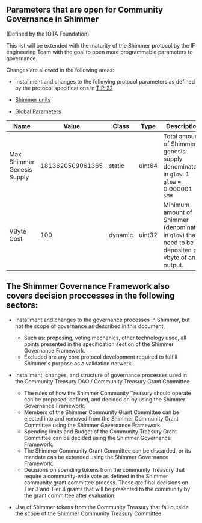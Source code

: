 ## Parameters that are open for Community Governance in Shimmer 

(Defined by the IOTA Foundation) 

This list will be extended with the maturity of the Shimmer protocol by the IF engineering Team with the goal to open more programmable parameters to governance.

Changes are allowed in the following areas:

- Installment and changes to the following protocol parameters as defined by the protocol specifications in [TIP-32](https://github.com/iotaledger/tips/blob/main/tips/TIP-0032/tip-0032.md#detailed-design)

- [Shimmer units](https://github.com/iotaledger/tips/blob/main/tips/TIP-0032/tip-0032.md#shimmer-units)

- [Global Parameters](https://github.com/iotaledger/tips/blob/main/tips/TIP-0032/tip-0032.md#global-parameters)
 
| Name                                  | Value            | Class   | Type   | Description                                                                                                                                                                               |
|---------------------------------------|------------------|---------|--------|-------------------------------------------------------------------------------------------------------------------------------------------------------------------------------------------| 
| Max Shimmer Genesis Supply            | 1813620509061365 | static  | uint64 | Total amount of Shimmer genesis supply denominated in `glow`. 1 `glow` = 0.000001 `SMR` 
| VByte Cost                            | 100              | dynamic | uint32 | Minimum amount of Shimmer (denominated in `glow`) that need to be deposited per vbyte of an output.                                                                                       |

## The Shimmer Governance Framework also covers decision proccesses in the following sectors:

- Installment and changes to the governance processes in Shimmer, but not the scope of governance as described in this document, 
   - Such as: proposing, voting mechanics, other technology used, all points presented in the specification section of the Shimmer Governance Framework. 
   - Excluded are any core protocol development required to fulfill Shimmer's purpose as a validation network 

- Installment, changes, and structure of governance processes used in the Community Treasury DAO / Community Treasury Grant Committee
   - The rules of how the Shimmer Community Treasury should operate can be proposed, defined, and decided on by using the Shimmer Governance Framework.
   - Members of the Shimmer Community Grant Committee can be elected into and removed from the Shimmer Community Grant Committee using the Shimmer Governance Framework.
   - Spending limits and Budget of the Community Treasury Grant Committee can be decided using the Shimmer Governance Framework.
   - The Shimmer Community Grant Committee can be discarded, or its mandate can be extended using the Shimmer Governance Framework.
   - Decisions on spending tokens from the community Treasury that require a community-wide vote as defined in the Shimmer community grant committee process. These are   final decisions on Tier 3 and Tier 4 grants that will be presented to the community by the grant committee after evaluation.

- Use of Shimmer tokens from the Community Treasury that fall outside the scope of the Shimmer Community Treasury Committee
